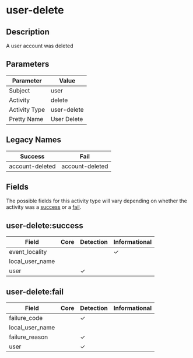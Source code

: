 user-delete
===========

Description
-----------
A user account was deleted

Parameters
----------
| Parameter     | Value       |
| ------------- | ----------- |
| Subject       | user        |
| Activity      | delete      |
| Activity Type | user-delete |
| Pretty Name   | User Delete |

Legacy Names
------------
| Success             | Fail                |
| ------------------- | ------------------- |
| account-deleted<br> | account-deleted<br> |

Fields
------

The possible fields for this activity type will vary depending on whether the activity was a [success](#user-deletesuccess) or a [fail](#user-deletefail).


user-delete:success
-------------------

| Field           | Core | Detection | Informational |
| --------------- | ---- | --------- | ------------- |
| event_locality  |      |           | &#10003;      |
| local_user_name |      |           |               |
| user            |      | &#10003;  |               |

user-delete:fail
----------------

| Field           | Core | Detection | Informational |
| --------------- | ---- | --------- | ------------- |
| failure_code    |      | &#10003;  |               |
| local_user_name |      |           |               |
| failure_reason  |      | &#10003;  |               |
| user            |      | &#10003;  |               |